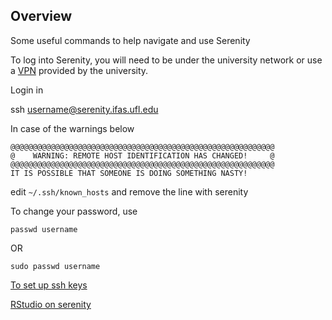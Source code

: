 ## Overview
Some useful commands to help navigate and use Serenity

To log into Serenity, you will need to be under the university network or use a [VPN](https://it.ufl.edu/ict/documentation/network-infrastructure/vpn/) provided by the university.

Login in

ssh username@serenity.ifas.ufl.edu

In case of the warnings below

```
@@@@@@@@@@@@@@@@@@@@@@@@@@@@@@@@@@@@@@@@@@@@@@@@@@@@@@@@@@@
@    WARNING: REMOTE HOST IDENTIFICATION HAS CHANGED!     @
@@@@@@@@@@@@@@@@@@@@@@@@@@@@@@@@@@@@@@@@@@@@@@@@@@@@@@@@@@@
IT IS POSSIBLE THAT SOMEONE IS DOING SOMETHING NASTY!
```
edit `~/.ssh/known_hosts` and remove the line with serenity

To change your password, use 

`passwd username`

OR

`sudo passwd username`

[To set up ssh keys](https://github.com/weecology/lab-wiki/wiki/Programming:-SSH-&-SSH-keys-for-GitHub---Serenity---etc) 
 
[RStudio on serenity](https://github.com/weecology/lab-wiki/wiki/Programming:-RStudio-on-serenity)